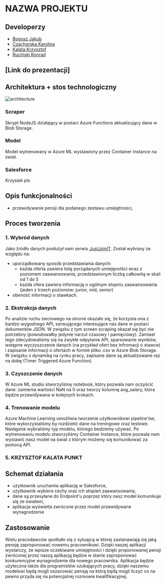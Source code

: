 # NAZWA PROJEKTU

## Developerzy
- [Bogusz Jakub](https://github.com/boguszj)
- [Czachorska Karolina](https://github.com/karolina-cz)
- [Kalata Krzysztof](https://github.com/KrzysztofKalata)
- [Ruciński Konrad](https://github.com/rucinsk1)

## [Link do prezentacji]


## Architektura + stos technologiczny
  ![architecture](https://user-images.githubusercontent.com/46794180/144915538-e1894a46-5807-4970-bdb8-91fad38090d8.png)

  
### Scraper  
Skrypt NodeJS działający w postaci Azure Functions aktualizujący dane w Blob Storage.

### Model
Model wytrenowany w Azure ML wystawiony przez Container Instance na świat.

### Salesforce
Krzysiek pls

## Opis funkcjonalności
- przewidywanie pensji dla podanego zestawu umiejętności,

## Proces tworzenia
  
### 1. Wybród danych  
Jako źródło danych posłużył nam serwis [JustJoinIT](https://justjoin.it/). Został wybrany ze względu na:
- uporządkowany sposób przedstawiania danych:
  - każda oferta zawiera listę porządanych umiejęnotści wraz z poziomem zaawansowania, przedstawionym liczbą całkowitą w skali od 1 do 5
  - każda ofera zawiera informację o ogólnym stopniu zaawansowania (jeden z trzech poziomów: junior, mid, senior)
- obeność informacji o stawkach.
  
### 2. Ekstrakcja danych
  
Po analizie ruchu sieciowego na stronie okazało się, że korzysta ona z bardzo wygodnego API, serwującego interesujące nas dane w postaci dokumentów JSON. W związku z tym screen scraping okazał się być nie potrzebny (powodowałby jedynie narzut czasowy i pamięciowy). Zamiast tego zdecydowaliśmy się na zwykłe odpytanie API, sparsowanie wyników, wstępne wyczyszczenie danych (na przykład ofert bez infromacji o stawce) i zapisanie informacji o ofertach w formie pliku .csv w Azure Blob Storage. W związku z dynamiką na rynku pracy, zapisane dane są aktualizowane raz na dobę (Timer Triggered Azure Function).
  
### 3. Czyszczenie danych
 
W Azure ML studio stworzyliśmy notebook, który pozwala nam oczyścić dane: zamienia wartości NaN na 0 oraz tworzy kolumnę avg_salary, która będzie przewidywana w kolejnych        krokach.

### 4. Trenowanie modelu
 
Azure Machine Learning umożliwia tworzenie użytkownikowi pipeline'ów, które wykorzystaliśmy by rozdzielić dane na treningowe oraz testowe. Następnie wybraliśmy typ modelu, którego bedziemy używać. Po wytrenowaniu modelu stworzyliśmy Container Instance, które pozwala nam wystawić nasz model na świat z którym możemy się komunikować za pomocą API.
  
### 5. KRZYSZTOF KALATA PUNKT
  
  

## Schemat działania
  - użytkownik uruchamia aplikację w Salesforce,
  - użytkownik wybiera cechy oraz ich stopień zaawansowania,
  - dane są przesyłane do Endpoint'u poprzez który nasz model komunikuje się ze światem,
  - aplikacja wyświetla zwrócone przez model przewidywane wynagrodzenie 

## Zastosowanie
Wielu pracodawców spotkało się z sytuajcą w której zastanawiają się jaką pensję zaproponować nowemu pracownikowi. Dzięki naszej aplikacji wystarczy, że wpisze oczekiwane umiejętności i dzięki proponowanej pensji zwróconej przez naszą aplikacją będzie w stanie zaproponować konkurencyjne wynagrodzenie dla nowego pracownika. Aplikacja będzie użyteczna także dla programistów szukających pracy, dzięki naszemu modelowi będą mogli oszacować pensję na którą będą mogli liczyć co na pewno przyda się na potencjalnej rozmowie kwalifikacyjnej.
